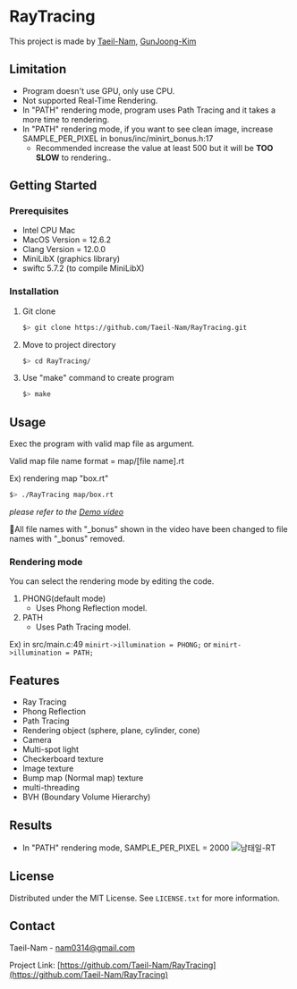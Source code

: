 # RayTracing
This project is made by [Taeil-Nam](https://github.com/Taeil-Nam), [GunJoong-Kim](https://github.com/gunjoong-kim)

<!-- LIMITATION -->
## Limitation
- Program doesn't use GPU, only use CPU.
- Not supported Real-Time Rendering.
- In "PATH" rendering mode, program uses Path Tracing and it takes a more time to rendering.
- In "PATH" rendering mode, if you want to see clean image, increase SAMPLE_PER_PIXEL in bonus/inc/minirt_bonus.h:17
  - Recommended increase the value at least 500 but it will be **TOO SLOW** to rendering..

<!-- GETTING STARTED -->
## Getting Started

### Prerequisites
- Intel CPU Mac
- MacOS Version = 12.6.2
- Clang Version = 12.0.0
- MiniLibX (graphics library)
- swiftc 5.7.2 (to compile MiniLibX)

### Installation
1. Git clone
   ```sh
   $> git clone https://github.com/Taeil-Nam/RayTracing.git
   ```
2. Move to project directory
   ```sh
   $> cd RayTracing/
   ```
3. Use "make" command to create program
   ```sh
   $> make
   ```

<!-- USAGE -->
## Usage
Exec the program with valid map file as argument.

Valid map file name format = map/[file name].rt

Ex) rendering map "box.rt"
   ```sh
   $> ./RayTracing map/box.rt
   ```

_please refer to the [Demo video](https://www.youtube.com/watch?v=Fi8H6HPMALA)_

📌All file names with "_bonus" shown in the video have been changed to file names with "_bonus" removed.

### Rendering mode
You can select the rendering mode by editing the code.
1. PHONG(default mode)
   - Uses Phong Reflection model. 
2. PATH
   - Uses Path Tracing model.

Ex)
    in src/main.c:49 ```minirt->illumination = PHONG;``` or ```minirt->illumination = PATH;```

<!-- FEATURES -->
## Features
- Ray Tracing
- Phong Reflection
- Path Tracing
- Rendering object (sphere, plane, cylinder, cone)
- Camera
- Multi-spot light
- Checkerboard texture
- Image texture
- Bump map (Normal map) texture
- multi-threading
- BVH (Boundary Volume Hierarchy)

<!-- RESULTS -->
## Results
- In "PATH" rendering mode, SAMPLE_PER_PIXEL = 2000
![남태일-RT](https://github.com/Taeil-Nam/RayTracing/assets/67255013/e5f7d292-12a3-452b-917e-4f0f2d880f6b)


<!-- LICENSE -->
## License
Distributed under the MIT License. See `LICENSE.txt` for more information.

<!-- CONTACT -->
## Contact
Taeil-Nam - nam0314@gmail.com

Project Link: [https://github.com/Taeil-Nam/RayTracing](https://github.com/Taeil-Nam/RayTracing)
